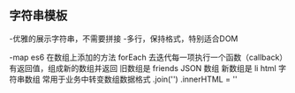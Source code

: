 ## 字符串模板

-优雅的展示字符串，不需要拼接
-多行，保持格式，特别适合DOM

-map
    es6 在数组上添加的方法
    forEach 去迭代每一项执行一个函数（callback）
    有返回值，组成新的数组并返回
    旧数组是 friends JSON 数组
    新数组是 li html 字符串数组
    常用于业务中转变数组数据格式
    .join('')
    .innerHTML = ''